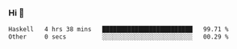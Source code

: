 ### Hi 👋

<!--START_SECTION:waka-->

```txt
Haskell   4 hrs 38 mins   █████████████████████████   99.71 %
Other     0 secs          ░░░░░░░░░░░░░░░░░░░░░░░░░   00.29 %
```

<!--END_SECTION:waka-->
